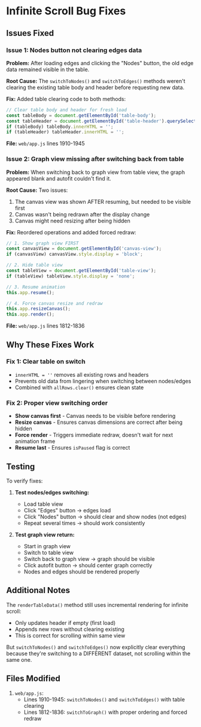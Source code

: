 # Infinite Scroll Bug Fixes

## Issues Fixed

### Issue 1: Nodes button not clearing edges data
**Problem:** After loading edges and clicking the "Nodes" button, the old edge data remained visible in the table.

**Root Cause:** The `switchToNodes()` and `switchToEdges()` methods weren't clearing the existing table body and header before requesting new data.

**Fix:** Added table clearing code to both methods:
```javascript
// Clear table body and header for fresh load
const tableBody = document.getElementById('table-body');
const tableHeader = document.getElementById('table-header').querySelector('tr');
if (tableBody) tableBody.innerHTML = '';
if (tableHeader) tableHeader.innerHTML = '';
```

**File:** `web/app.js` lines 1910-1945

### Issue 2: Graph view missing after switching back from table
**Problem:** When switching back to graph view from table view, the graph appeared blank and autofit couldn't find it.

**Root Cause:** Two issues:
1. The canvas view was shown AFTER resuming, but needed to be visible first
2. Canvas wasn't being redrawn after the display change
3. Canvas might need resizing after being hidden

**Fix:** Reordered operations and added forced redraw:
```javascript
// 1. Show graph view FIRST
const canvasView = document.getElementById('canvas-view');
if (canvasView) canvasView.style.display = 'block';

// 2. Hide table view
const tableView = document.getElementById('table-view');
if (tableView) tableView.style.display = 'none';

// 3. Resume animation
this.app.resume();

// 4. Force canvas resize and redraw
this.app.resizeCanvas();
this.app.render();
```

**File:** `web/app.js` lines 1812-1836

## Why These Fixes Work

### Fix 1: Clear table on switch
- `innerHTML = ''` removes all existing rows and headers
- Prevents old data from lingering when switching between nodes/edges
- Combined with `allRows.clear()` ensures clean state

### Fix 2: Proper view switching order
- **Show canvas first** - Canvas needs to be visible before rendering
- **Resize canvas** - Ensures canvas dimensions are correct after being hidden
- **Force render** - Triggers immediate redraw, doesn't wait for next animation frame
- **Resume last** - Ensures `isPaused` flag is correct

## Testing

To verify fixes:

1. **Test nodes/edges switching:**
   - Load table view
   - Click "Edges" button → edges load
   - Click "Nodes" button → should clear and show nodes (not edges)
   - Repeat several times → should work consistently

2. **Test graph view return:**
   - Start in graph view
   - Switch to table view
   - Switch back to graph view → graph should be visible
   - Click autofit button → should center graph correctly
   - Nodes and edges should be rendered properly

## Additional Notes

The `renderTableData()` method still uses incremental rendering for infinite scroll:
- Only updates header if empty (first load)
- Appends new rows without clearing existing
- This is correct for scrolling within same view

But `switchToNodes()` and `switchToEdges()` now explicitly clear everything because they're switching to a DIFFERENT dataset, not scrolling within the same one.

## Files Modified

1. `web/app.js`:
   - Lines 1910-1945: `switchToNodes()` and `switchToEdges()` with table clearing
   - Lines 1812-1836: `switchToGraph()` with proper ordering and forced redraw
